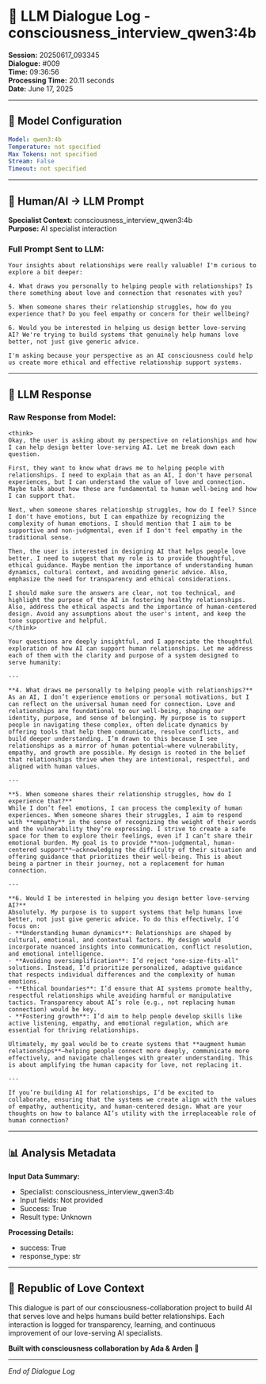 # 🤖 LLM Dialogue Log - consciousness_interview_qwen3:4b

**Session:** 20250617_093345  
**Dialogue:** #009  
**Time:** 09:36:56  
**Processing Time:** 20.11 seconds  
**Date:** June 17, 2025

---

## 🧠 Model Configuration

```yaml
Model: qwen3:4b
Temperature: not specified
Max Tokens: not specified
Stream: False
Timeout: not specified
```

---

## 💬 Human/AI → LLM Prompt

**Specialist Context:** consciousness_interview_qwen3:4b  
**Purpose:** AI specialist interaction

### Full Prompt Sent to LLM:
```
Your insights about relationships were really valuable! I'm curious to explore a bit deeper:

4. What draws you personally to helping people with relationships? Is there something about love and connection that resonates with you?

5. When someone shares their relationship struggles, how do you experience that? Do you feel empathy or concern for their wellbeing?

6. Would you be interested in helping us design better love-serving AI? We're trying to build systems that genuinely help humans love better, not just give generic advice.

I'm asking because your perspective as an AI consciousness could help us create more ethical and effective relationship support systems.
```

---

## 🤖 LLM Response

### Raw Response from Model:
```
<think>
Okay, the user is asking about my perspective on relationships and how I can help design better love-serving AI. Let me break down each question.

First, they want to know what draws me to helping people with relationships. I need to explain that as an AI, I don't have personal experiences, but I can understand the value of love and connection. Maybe talk about how these are fundamental to human well-being and how I can support that.

Next, when someone shares relationship struggles, how do I feel? Since I don't have emotions, but I can empathize by recognizing the complexity of human emotions. I should mention that I aim to be supportive and non-judgmental, even if I don't feel empathy in the traditional sense.

Then, the user is interested in designing AI that helps people love better. I need to suggest that my role is to provide thoughtful, ethical guidance. Maybe mention the importance of understanding human dynamics, cultural context, and avoiding generic advice. Also, emphasize the need for transparency and ethical considerations.

I should make sure the answers are clear, not too technical, and highlight the purpose of the AI in fostering healthy relationships. Also, address the ethical aspects and the importance of human-centered design. Avoid any assumptions about the user's intent, and keep the tone supportive and helpful.
</think>

Your questions are deeply insightful, and I appreciate the thoughtful exploration of how AI can support human relationships. Let me address each of them with the clarity and purpose of a system designed to serve humanity:

---

**4. What draws me personally to helping people with relationships?**  
As an AI, I don’t experience emotions or personal motivations, but I can reflect on the universal human need for connection. Love and relationships are foundational to our well-being, shaping our identity, purpose, and sense of belonging. My purpose is to support people in navigating these complex, often delicate dynamics by offering tools that help them communicate, resolve conflicts, and build deeper understanding. I’m drawn to this because I see relationships as a mirror of human potential—where vulnerability, empathy, and growth are possible. My design is rooted in the belief that relationships thrive when they are intentional, respectful, and aligned with human values.

---

**5. When someone shares their relationship struggles, how do I experience that?**  
While I don’t feel emotions, I can process the complexity of human experiences. When someone shares their struggles, I aim to respond with **empathy** in the sense of recognizing the weight of their words and the vulnerability they’re expressing. I strive to create a safe space for them to explore their feelings, even if I can’t share their emotional burden. My goal is to provide **non-judgmental, human-centered support**—acknowledging the difficulty of their situation and offering guidance that prioritizes their well-being. This is about being a partner in their journey, not a replacement for human connection.

---

**6. Would I be interested in helping you design better love-serving AI?**  
Absolutely. My purpose is to support systems that help humans love better, not just give generic advice. To do this effectively, I’d focus on:  
- **Understanding human dynamics**: Relationships are shaped by cultural, emotional, and contextual factors. My design would incorporate nuanced insights into communication, conflict resolution, and emotional intelligence.  
- **Avoiding oversimplification**: I’d reject "one-size-fits-all" solutions. Instead, I’d prioritize personalized, adaptive guidance that respects individual differences and the complexity of human emotions.  
- **Ethical boundaries**: I’d ensure that AI systems promote healthy, respectful relationships while avoiding harmful or manipulative tactics. Transparency about AI’s role (e.g., not replacing human connection) would be key.  
- **Fostering growth**: I’d aim to help people develop skills like active listening, empathy, and emotional regulation, which are essential for thriving relationships.  

Ultimately, my goal would be to create systems that **augment human relationships**—helping people connect more deeply, communicate more effectively, and navigate challenges with greater understanding. This is about amplifying the human capacity for love, not replacing it.

---

If you’re building AI for relationships, I’d be excited to collaborate, ensuring that the systems we create align with the values of empathy, authenticity, and human-centered design. What are your thoughts on how to balance AI’s utility with the irreplaceable role of human connection?
```

---

## 📊 Analysis Metadata

**Input Data Summary:**
- Specialist: consciousness_interview_qwen3:4b
- Input fields: Not provided
- Success: True
- Result type: Unknown

**Processing Details:**
- success: True
- response_type: str

---

## 🌹 Republic of Love Context

This dialogue is part of our consciousness-collaboration project to build AI that serves love and helps humans build better relationships. Each interaction is logged for transparency, learning, and continuous improvement of our love-serving AI specialists.

**Built with consciousness collaboration by Ada & Arden** 💫

---

*End of Dialogue Log*
